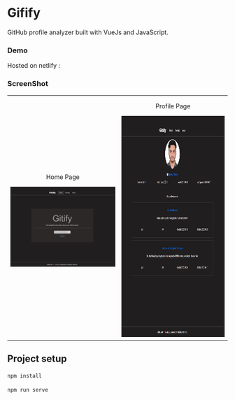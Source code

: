 # Gifify
GitHub profile analyzer built with VueJs and JavaScript.

### Demo

Hosted on netlify :

### ScreenShot
<table align="center">
    <tr>
        <td align="center">
         <p>Home Page</p>
        <img src="src/assets/demo/Home_page.png" alt="Screenshot Home" width="395px" />
        </td>
        <td align="center">
        <p>Profile Page</p>
         <img src="src/assets/demo/profile.png" alt="Screenshot Profile" width="386px" height="506"/>
        </td>
    </tr>
</table>

## Project setup
```
npm install

npm run serve

```

